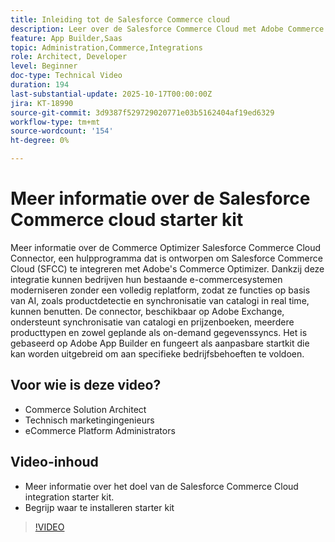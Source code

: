 ```yaml
---
title: Inleiding tot de Salesforce Commerce cloud
description: Leer over de Salesforce Commerce Cloud met Adobe Commerce Optimizer die de SFC Schakelaar gebruikt.
feature: App Builder,Saas
topic: Administration,Commerce,Integrations
role: Architect, Developer
level: Beginner
doc-type: Technical Video
duration: 194
last-substantial-update: 2025-10-17T00:00:00Z
jira: KT-18990
source-git-commit: 3d9387f529729020771e03b5162404af19ed6329
workflow-type: tm+mt
source-wordcount: '154'
ht-degree: 0%

---
```



# Meer informatie over de Salesforce Commerce cloud starter kit

Meer informatie over de Commerce Optimizer Salesforce Commerce Cloud Connector, een hulpprogramma dat is ontworpen om Salesforce Commerce Cloud (SFCC) te integreren met Adobe&#39;s Commerce Optimizer. Dankzij deze integratie kunnen bedrijven hun bestaande e-commercesystemen moderniseren zonder een volledig replatform, zodat ze functies op basis van AI, zoals productdetectie en synchronisatie van catalogi in real time, kunnen benutten. De connector, beschikbaar op Adobe Exchange, ondersteunt synchronisatie van catalogi en prijzenboeken, meerdere producttypen en zowel geplande als on-demand gegevenssyncs. Het is gebaseerd op Adobe App Builder en fungeert als aanpasbare startkit die kan worden uitgebreid om aan specifieke bedrijfsbehoeften te voldoen.

## Voor wie is deze video?

* Commerce Solution Architect
* Technisch marketingingenieurs
* eCommerce Platform Administrators

## Video-inhoud

* Meer informatie over het doel van de Salesforce Commerce Cloud integration starter kit.
* Begrijp waar te installeren starter kit

>[!VIDEO](https://video.tv.adobe.com/v/3476013)

